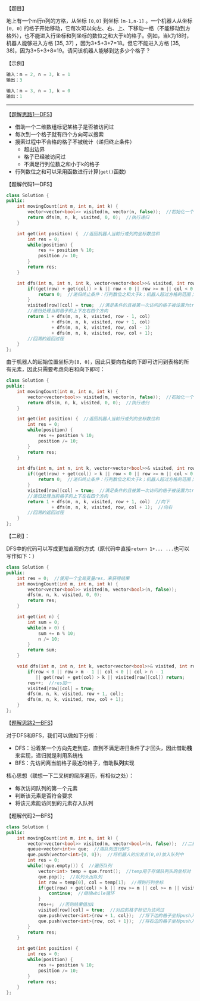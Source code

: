【题目】

地上有一个m行n列的方格，从坐标 `[0,0]` 到坐标 `[m-1,n-1]` 。一个机器人从坐标 `[0, 0]` 的格子开始移动，它每次可以向左、右、上、下移动一格（不能移动到方格外），也不能进入行坐标和列坐标的数位之和大于k的格子。例如，当k为18时，机器人能够进入方格 [35, 37] ，因为3+5+3+7=18。但它不能进入方格 [35, 38]，因为3+5+3+8=19。请问该机器人能够到达多少个格子？

【示例】

```c++
输入：m = 2, n = 3, k = 1
输出：3
```

```c++
输入：m = 3, n = 1, k = 0
输出：1
```

---

【[题解思路1—DFS](https://leetcode-cn.com/problems/ji-qi-ren-de-yun-dong-fan-wei-lcof/solution/jian-zhi-offerer-shua-javadfs-bfs-tu-jie-py05/)】

* 借助一个二维数组标记某格子是否被访问过
* 每次到一个格子就有四个方向可以搜索
* 搜索过程中不合格的格子不被统计（递归终止条件）
  * 超出边界
  * 格子已经被访问过
  * 不满足行列位数之和小于k的格子
* 行列数位之和可以采用函数进行计算(`get()`函数)

【题解代码1—DFS】

```c++
class Solution {
public:
    int movingCount(int m, int n, int k) {
        vector<vector<bool>> visited(m, vector(n, false));  //初始化一个visited数组用于存放哪些格子被访问过
        return dfs(m, n, k, visited, 0, 0);  //执行递归
    }

    int get(int position) {  //返回机器人当前行或列的坐标数位和
        int res = 0;
        while(position) {
            res += position % 10;
            position /= 10;
        }
        return res;
    }

    int dfs(int m, int n, int k, vector<vector<bool>>& visited, int row, int col) {
        if((get(row) + get(col)) > k || row < 0 || row >= m || col < 0 || col >= n || visited[row][col]) {
            return 0;  //递归终止条件：行列数位之和大于k；机器人超过方格的范围；当前格子已经被访问过
        }
        visited[row][col] = true;  //满足条件的且被第一次访问的格子被设置为true
        //递归处理当前格子的上下左右四个方向
        return 1 + dfs(m, n, k, visited, row - 1, col)
                 + dfs(m, n, k, visited, row + 1, col)
                 + dfs(m, n, k, visited, row, col - 1)
                 + dfs(m, n, k, visited, row, col + 1);
        //回溯的返回过程
    }
};
```

由于机器人的起始位置坐标为`[0, 0]`，因此只要向右和向下即可访问到表格的所有元素，因此只需要考虑向右和向下即可：

```c++
class Solution {
public:
    int movingCount(int m, int n, int k) {
        vector<vector<bool>> visited(m, vector(n, false));  //初始化一个visited数组用于存放哪些格子被访问过
        return dfs(m, n, k, visited, 0, 0);  //执行递归
    }

    int get(int position) {  //返回机器人当前行或列的坐标数位和
        int res = 0;
        while(position) {
            res += position % 10;
            position /= 10;
        }
        return res;
    }

    int dfs(int m, int n, int k, vector<vector<bool>>& visited, int row, int col) {
        if((get(row) + get(col)) > k || row < 0 || row >= m || col < 0 || col >= n || visited[row][col]) {
            return 0;  //递归终止条件：行列数位之和大于k；机器人超过方格的范围；当前格子已经被访问过
        }
        visited[row][col] = true;  //满足条件的且被第一次访问的格子被设置为true
        //递归处理当前格子的上下左右四个方向
        return 1 + dfs(m, n, k, visited, row + 1, col)  //向下
                 + dfs(m, n, k, visited, row, col + 1);  //向右
        //回溯的返回过程
    }
};
```

【二刷】：

DFS中的代码可以写成更加直观的方式（原代码中直接`return 1+... ...`也可以写作如下：）

```c++
class Solution {
public:
    int res = 0;  //使用一个全局变量res，来获得结果
    int movingCount(int m, int n, int k) {
        vector<vector<bool>> visited(m, vector<bool>(n, false));
        dfs(m, n, k, visited, 0, 0); 
        return res;
    }

    int get(int n) {
        int sum = 0;
        while(n > 0) {
            sum += n % 10;
            n /= 10;
        }
        return sum;
    }

    void dfs(int m, int n, int k, vector<vector<bool>>& visited, int row, int col) {
        if(row < 0 || row > m - 1 || col < 0 || col > n - 1 
           || get(row) + get(col) > k || visited[row][col]) return;
        res++;  //res加一
        visited[row][col] = true;
        dfs(m, n, k, visited, row + 1, col);
        dfs(m, n, k, visited, row, col + 1);
    }
};
```

【[题解思路2—BFS](https://leetcode-cn.com/problems/ji-qi-ren-de-yun-dong-fan-wei-lcof/solution/jian-zhi-offerer-shua-javadfs-bfs-tu-jie-py05/)】

对于DFS和BFS，我们可以做如下分析：

* DFS：沿着某一个方向先走到底，直到不满足递归条件了才回头，因此借助**栈**来实现，递归就是利用系统栈
* BFS：先访问离当前格子最近的格子，借助**队列**实现

核心思想（联想一下二叉树的层序遍历，有相似之处）：

* 每次访问队列的第一个元素
* 判断该元素是否符合要求
* 将该元素能访问到的元素存入队列

【题解代码2—BFS】

```c++
class Solution {
public:
    int movingCount(int m, int n, int k) {
        vector<vector<bool>> visited(m, vector<bool>(n, false));  //二维数组visited用于记录某格子是否被访问过
        queue<vector<int>> que;  //用队列进行BFS
        que.push(vector<int>{0, 0});  //将机器人的出发点(0,0)放入队列中
        int res = 0;
        while(!que.empty()) {  //遍历队列
            vector<int> temp = que.front();  //temp用于存储队列头的坐标对
            que.pop();  //队列头出队列
            int row = temp[0], col = temp[1];  //得到行列坐标
            if(get(row) + get(col) > k || row >= m || col >= n || visited[row][col]) {  //假如此格子不满足要求
                continue;  //继续while循环
            }
            res++;  //否则结果值加1
            visited[row][col] = true;  //对应的格子标记为访问过
            que.push(vector<int>{row + 1, col});  //将下边的格子坐标push入队列
            que.push(vector<int>{row, col + 1});  //将右边的格子坐标push入队列
        }
        return res;
    }

    int get(int position) {
        int res = 0;
        while(position) {
            res += position % 10;
            position /= 10;
        }
        return res;
    }
};
```

